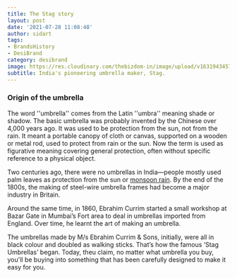 ```yaml
---
title: The Stag story
layout: post
date: '2021-07-28 11:08:48'
author: sidart
tags:
- BrandsHistory
- DesiBrand
category: desibrand
image: https://res.cloudinary.com/thebizdom-in/image/upload/v1631943457/Stag_iqslxb.png
subtitle: India's pioneering umbrella maker, Stag.
---
```


### Origin of the umbrella
The word ''umbrella'' comes from the Latin ''umbra'' meaning shade or shadow. The basic umbrella was probably invented by the Chinese over 4,000 years ago. It was used to be protection from the sun, not from the rain.  It meant a portable canopy of cloth or canvas, supported on a wooden or metal rod, used to protect from rain or the sun. Now the term is used as figurative meaning covering general protection, often without specific reference to a physical object.


Two centuries ago, there were no umbrellas in India—people mostly used palm leaves as protection from the sun or [monsoon rain](https://www.thebizdom.in/the-indian-monsoon-story/). By the end of the 1800s, the making of steel-wire umbrella frames had become a major industry in Britain. 

Around the same time, in 1860, Ebrahim Currim started a small workshop at Bazar Gate in Mumbai’s Fort area to deal in umbrellas imported from England. Over time, he learnt the art of making an umbrella. 

The umbrellas made by M/s Ebrahim Currim & Sons, initially, were all in black colour and doubled as walking sticks. That’s how the famous ‘Stag Umbrellas’ began. Today, theu claim, no matter what umbrella you buy, you'll be buying into something that has been carefully designed to make it easy for you.
